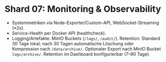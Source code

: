 # Shard 07: Monitoring & Observability

- Systemmetriken via Node-Exporter/Custom-API, WebSocket-Streaming (≈2s).
- Service-Health per Docker API (healthcheck).
- Logging/Artefakte: MinIO Buckets (`/logs/`, `/audit/`). Retention: Standard 30 Tage lokal; nach 30 Tagen automatische Löschung oder Kompression nach `/data/archive/`. Optionaler Export nach MinIO Bucket `logs/archive/`. Retention im Dashboard konfigurierbar (7–90 Tage).
